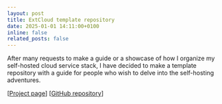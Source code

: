 ```yaml
---
layout: post
title: ExtCloud template repository
date: 2025-01-01 14:11:00+0100
inline: false
related_posts: false
---
```


After many requests to make a guide or a showcase of how I organize my self-hosted cloud service stack, I have decided to make a template repository with a guide for people who wish to delve into the self-hosting adventures.

[[Project page](/projects/cloud.md)] [[GitHub repository](https://github.com/ivan-ristovic/cloud)]
